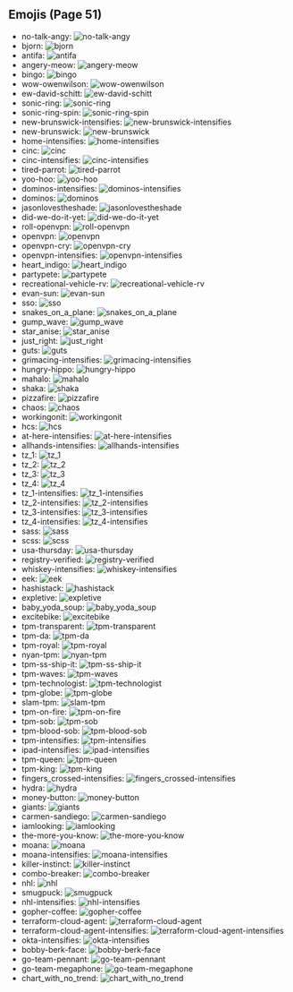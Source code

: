 
## Emojis (Page 51)

* no-talk-angy: ![no-talk-angy](/output/no-talk-angy.png)
* bjorn: ![bjorn](/output/bjorn.png)
* antifa: ![antifa](/output/antifa.png)
* angery-meow: ![angery-meow](/output/angery-meow.png)
* bingo: ![bingo](/output/bingo.png)
* wow-owenwilson: ![wow-owenwilson](/output/wow-owenwilson.png)
* ew-david-schitt: ![ew-david-schitt](/output/ew-david-schitt.png)
* sonic-ring: ![sonic-ring](/output/sonic-ring.png)
* sonic-ring-spin: ![sonic-ring-spin](/output/sonic-ring-spin.gif)
* new-brunswick-intensifies: ![new-brunswick-intensifies](/output/new-brunswick-intensifies.gif)
* new-brunswick: ![new-brunswick](/output/new-brunswick.png)
* home-intensifies: ![home-intensifies](/output/home-intensifies.gif)
* cinc: ![cinc](/output/cinc.png)
* cinc-intensifies: ![cinc-intensifies](/output/cinc-intensifies.gif)
* tired-parrot: ![tired-parrot](/output/tired-parrot)
* yoo-hoo: ![yoo-hoo](/output/yoo-hoo.png)
* dominos-intensifies: ![dominos-intensifies](/output/dominos-intensifies.gif)
* dominos: ![dominos](/output/dominos.png)
* jasonlovestheshade: ![jasonlovestheshade](/output/jasonlovestheshade.png)
* did-we-do-it-yet: ![did-we-do-it-yet](/output/did-we-do-it-yet.png)
* roll-openvpn: ![roll-openvpn](/output/roll-openvpn.gif)
* openvpn: ![openvpn](/output/openvpn.png)
* openvpn-cry: ![openvpn-cry](/output/openvpn-cry.gif)
* openvpn-intensifies: ![openvpn-intensifies](/output/openvpn-intensifies.gif)
* heart_indigo: ![heart_indigo](/output/heart_indigo.png)
* partypete: ![partypete](/output/partypete.gif)
* recreational-vehicle-rv: ![recreational-vehicle-rv](/output/recreational-vehicle-rv.png)
* evan-sun: ![evan-sun](/output/evan-sun.png)
* sso: ![sso](/output/sso.png)
* snakes_on_a_plane: ![snakes_on_a_plane](/output/snakes_on_a_plane.png)
* gump_wave: ![gump_wave](/output/gump_wave.gif)
* star_anise: ![star_anise](/output/star_anise.jpg)
* just_right: ![just_right](/output/just_right.png)
* guts: ![guts](/output/guts.png)
* grimacing-intensifies: ![grimacing-intensifies](/output/grimacing-intensifies.gif)
* hungry-hippo: ![hungry-hippo](/output/hungry-hippo.gif)
* mahalo: ![mahalo](/output/mahalo)
* shaka: ![shaka](/output/shaka)
* pizzafire: ![pizzafire](/output/pizzafire.jpg)
* chaos: ![chaos](/output/chaos.png)
* workingonit: ![workingonit](/output/workingonit.gif)
* hcs: ![hcs](/output/hcs.png)
* at-here-intensifies: ![at-here-intensifies](/output/at-here-intensifies.gif)
* allhands-intensifies: ![allhands-intensifies](/output/allhands-intensifies.gif)
* tz_1: ![tz_1](/output/tz_1.png)
* tz_2: ![tz_2](/output/tz_2.png)
* tz_3: ![tz_3](/output/tz_3.png)
* tz_4: ![tz_4](/output/tz_4.png)
* tz_1-intensifies: ![tz_1-intensifies](/output/tz_1-intensifies.gif)
* tz_2-intensifies: ![tz_2-intensifies](/output/tz_2-intensifies.gif)
* tz_3-intensifies: ![tz_3-intensifies](/output/tz_3-intensifies.gif)
* tz_4-intensifies: ![tz_4-intensifies](/output/tz_4-intensifies.gif)
* sass: ![sass](/output/sass.png)
* scss: ![scss](/output/scss)
* usa-thursday: ![usa-thursday](/output/usa-thursday)
* registry-verified: ![registry-verified](/output/registry-verified.png)
* whiskey-intensifies: ![whiskey-intensifies](/output/whiskey-intensifies.gif)
* eek: ![eek](/output/eek.png)
* hashistack: ![hashistack](/output/hashistack.png)
* expletive: ![expletive](/output/expletive.png)
* baby_yoda_soup: ![baby_yoda_soup](/output/baby_yoda_soup.gif)
* excitebike: ![excitebike](/output/excitebike.gif)
* tpm-transparent: ![tpm-transparent](/output/tpm-transparent.png)
* tpm-da: ![tpm-da](/output/tpm-da.png)
* tpm-royal: ![tpm-royal](/output/tpm-royal.png)
* nyan-tpm: ![nyan-tpm](/output/nyan-tpm.gif)
* tpm-ss-ship-it: ![tpm-ss-ship-it](/output/tpm-ss-ship-it.png)
* tpm-waves: ![tpm-waves](/output/tpm-waves.gif)
* tpm-technologist: ![tpm-technologist](/output/tpm-technologist.png)
* tpm-globe: ![tpm-globe](/output/tpm-globe.gif)
* slam-tpm: ![slam-tpm](/output/slam-tpm.png)
* tpm-on-fire: ![tpm-on-fire](/output/tpm-on-fire.gif)
* tpm-sob: ![tpm-sob](/output/tpm-sob.png)
* tpm-blood-sob: ![tpm-blood-sob](/output/tpm-blood-sob.png)
* tpm-intensifies: ![tpm-intensifies](/output/tpm-intensifies.gif)
* ipad-intensifies: ![ipad-intensifies](/output/ipad-intensifies.gif)
* tpm-queen: ![tpm-queen](/output/tpm-queen)
* tpm-king: ![tpm-king](/output/tpm-king)
* fingers_crossed-intensifies: ![fingers_crossed-intensifies](/output/fingers_crossed-intensifies.gif)
* hydra: ![hydra](/output/hydra.png)
* money-button: ![money-button](/output/money-button.gif)
* giants: ![giants](/output/giants)
* carmen-sandiego: ![carmen-sandiego](/output/carmen-sandiego.png)
* iamlooking: ![iamlooking](/output/iamlooking.jpg)
* the-more-you-know: ![the-more-you-know](/output/the-more-you-know.png)
* moana: ![moana](/output/moana.png)
* moana-intensifies: ![moana-intensifies](/output/moana-intensifies.gif)
* killer-instinct: ![killer-instinct](/output/killer-instinct.png)
* combo-breaker: ![combo-breaker](/output/combo-breaker.png)
* nhl: ![nhl](/output/nhl.png)
* smugpuck: ![smugpuck](/output/smugpuck.png)
* nhl-intensifies: ![nhl-intensifies](/output/nhl-intensifies.gif)
* gopher-coffee: ![gopher-coffee](/output/gopher-coffee.gif)
* terraform-cloud-agent: ![terraform-cloud-agent](/output/terraform-cloud-agent)
* terraform-cloud-agent-intensifies: ![terraform-cloud-agent-intensifies](/output/terraform-cloud-agent-intensifies)
* okta-intensifies: ![okta-intensifies](/output/okta-intensifies.gif)
* bobby-berk-face: ![bobby-berk-face](/output/bobby-berk-face.png)
* go-team-pennant: ![go-team-pennant](/output/go-team-pennant.png)
* go-team-megaphone: ![go-team-megaphone](/output/go-team-megaphone.png)
* chart_with_no_trend: ![chart_with_no_trend](/output/chart_with_no_trend.png)
